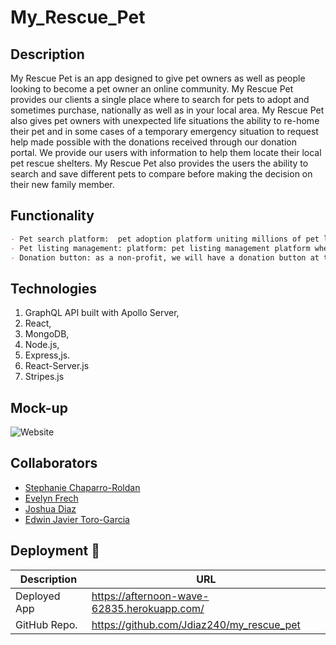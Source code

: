 # My_Rescue_Pet

## Description
My Rescue Pet is an app designed to give pet owners as well as people looking to become a pet owner an online community.
My Rescue Pet provides our clients a single place where to search for pets to adopt and sometimes purchase,
nationally as well as in your local area. My Rescue Pet also gives pet owners with unexpected life situations the ability to re-home their pet and in some cases 
of a temporary emergency situation to request help made possible with the donations received through our donation portal. We provide our users with
information to help them locate their local pet rescue shelters.
My Rescue Pet also provides the users the ability to search and save different pets to compare before making the decision on their new family member.   


## Functionality

```md
- Pet search platform:  pet adoption platform uniting millions of pet lovers with thousands of rescue pets across the nation looking for a home.This is going to be through API calls to petfinder.com
- Pet listing management: platform: pet listing management platform where users can list pets for adoption or create their own dashboard to save pets for future adoption. 
- Donation button: as a non-profit, we will have a donation button at the top of our website.

```

## Technologies

1. GraphQL API built with Apollo Server,
2. React,
3. MongoDB,
4. Node.js,
5. Express,js.
6. React-Server.js
7. Stripes.js

## Mock-up

![Website](./client/src/assets/Untitled_%20Jun%2010%2C%202022%201_25%20AM.gif)

## Collaborators

<ul>
<li><a href="https://github.com/schaparro08">Stephanie Chaparro-Roldan</a></li>
<li><a href="https://github.com/efrech">Evelyn Frech</a></li>
<li><a href="https://github.com/Jdiaz240 ">Joshua Diaz</a></li>
<li><a href="https://github.com/EJTG1961">Edwin Javier Toro-Garcia</a></li>
</ul>

## Deployment 🚀

| Description   | URL |
| -----------   | ------ |
| Deployed App  | https://afternoon-wave-62835.herokuapp.com/ |
| GitHub Repo.  | https://github.com/Jdiaz240/my_rescue_pet|

